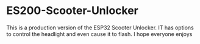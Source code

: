 # ES200-Scooter-Unlocker
This is a production version of the ESP32 Scooter Unlocker. IT has options to control the headlight and even 
cause it to flash. I hope everyone enjoys
